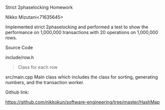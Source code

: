 Strict 2phaselocking Homework

Nikko Mizutani<71635645>

Implemented strict 2phaselocking and performed a test to show the performance on 1,000,000 transactions with 20 operations on 1,000,000 rows.

Source Code

include/row.h
> Class for each row

src/main.cpp
Main class which includes the class for sorting, generating numbers, and the transaction worker.

Github link:

https://github.com/nikkokun/software-engineering/tree/master/HashMap

